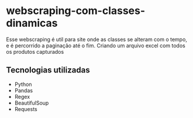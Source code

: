 # webscraping-com-classes-dinamicas
Esse webscraping é util para site onde as classes se alteram com o tempo, e é percorrido a paginação até o fim.
Criando um arquivo excel com todos os produtos capturados

## Tecnologias utilizadas

<ul>
  <li>Python</li>
  <li>Pandas</li>
  <li>Regex</li>
  <li>BeautifulSoup</li>
  <li>Requests</li>
</ul>
